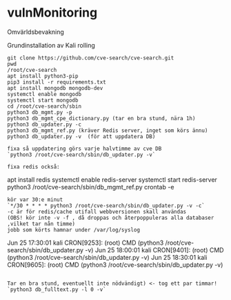 # vulnMonitoring
Omvärldsbevakning 

Grundinstallation av Kali rolling 

```
git clone https://github.com/cve-search/cve-search.git
pwd 
/root/cve-search
apt install python3-pip
pip3 install -r requirements.txt
apt install mongodb mongodb-dev
systemctl enable mongodb
systemctl start mongodb
cd /root/cve-search/sbin
python3 db_mgmt.py -p
python3 db_mgmt_cpe_dictionary.py (tar en bra stund, nära 1h)
python3 db_updater.py -c
python3 db_mgmt_ref.py (kräver Redis server, inget som körs ännu)
python3 db_updater.py -v  (för att uppdatera DB)

fixa så uppdatering görs varje halvtimme av cve DB 
`python3 /root/cve-search/sbin/db_updater.py -v`

fixa redis också: 
```
apt install redis
systemctl enable redis-server 
systemctl start redis-server 
python3 /root/cve-search/sbin/db_mgmt_ref.py
crontab -e 
```
kör var 30:e minut
`*/30 * * * * python3 /root/cve-search/sbin/db_updater.py -v -c`
-c är för redis/cache utifall webbversionen skall användas
(OBS! kör inte -v -f , då droppas och återpoppuleras alla databaser ,vilket tar nån timme)
jobb som körts hamnar under /var/log/syslog
```
Jun 25 17:30:01 kali CRON[9253]: (root) CMD (python3 /root/cve-search/sbin/db_updater.py -v)
Jun 25 18:00:01 kali CRON[9401]: (root) CMD (python3 /root/cve-search/sbin/db_updater.py -v)
Jun 25 18:30:01 kali CRON[9605]: (root) CMD (python3 /root/cve-search/sbin/db_updater.py -v)
```

Tar en bra stund, eventuellt inte nödvändigt) <- tog ett par timmar!
`python3 db_fulltext.py -l 0 -v`
